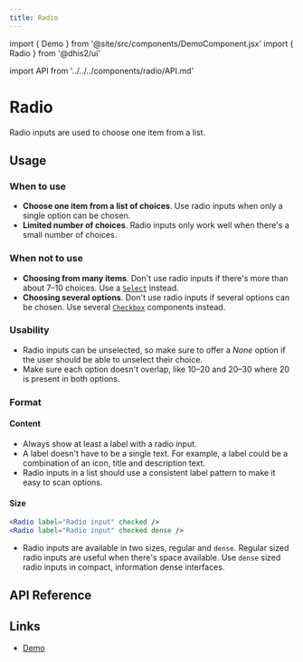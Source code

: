 ```yaml
---
title: Radio
---
```


import { Demo } from '@site/src/components/DemoComponent.jsx'
import { Radio } from '@dhis2/ui'

import API from '../../../components/radio/API.md'

# Radio

Radio inputs are used to choose one item from a list.

<Demo>
    <Radio label="Radio input"/>
    <Radio label="Radio input" checked />
</Demo>

## Usage

### When to use

-   **Choose one item from a list of choices**. Use radio inputs when only a single option can be chosen.
-   **Limited number of choices**. Radio inputs only work well when there's a small number of choices.

### When not to use

-   **Choosing from many items**. Don't use radio inputs if there's more than about 7–10 choices. Use a [`Select`](select.md) instead.
-   **Choosing several options**. Don't use radio inputs if several options can be chosen. Use several [`Checkbox`](checkbox.md) components instead.

### Usability

-   Radio inputs can be unselected, so make sure to offer a _None_ option if the user should be able to unselect their choice.
-   Make sure each option doesn't overlap, like 10–20 and 20–30 where 20 is present in both options.

### Format

#### Content

-   Always show at least a label with a radio input.
-   A label doesn't have to be a single text. For example, a label could be a combination of an icon, title and description text.
-   Radio inputs in a list should use a consistent label pattern to make it easy to scan options.

#### Size

<Demo>
    <Radio label="Radio input" checked />
    <Radio label="Radio input" checked dense />
</Demo>

```jsx
<Radio label="Radio input" checked />
<Radio label="Radio input" checked dense />
```

-   Radio inputs are available in two sizes, regular and `dense`. Regular sized radio inputs are useful when there's space available. Use `dense` sized radio inputs in compact, information dense interfaces.

## API Reference

<API />

## Links

-   [Demo](/demo/?path=/story/radio--default)
